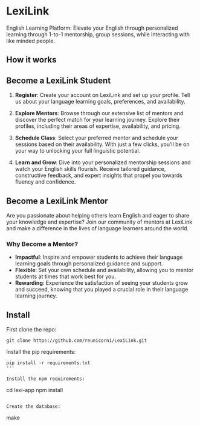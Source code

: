 # LexiLink
English Learning Platform: Elevate your English through personalized learning through 1-to-1 mentorship, group sessions, while interacting with like minded people.

## How it works

## Become a LexiLink Student

1. **Register**: Create your account on LexiLink and set up your profile. Tell us about your language learning goals, preferences, and availability.

2. **Explore Mentors**: Browse through our extensive list of mentors and discover the perfect match for your learning journey. Explore their profiles, including their areas of expertise, availability, and pricing.

3. **Schedule Class**: Select your preferred mentor and schedule your sessions based on their availability. With just a few clicks, you'll be on your way to unlocking your full linguistic potential.

4. **Learn and Grow**: Dive into your personalized mentorship sessions and watch your English skills flourish. Receive tailored guidance, constructive feedback, and expert insights that propel you towards fluency and confidence.

## Become a LexiLink Mentor

Are you passionate about helping others learn English and eager to share your knowledge and expertise? Join our community of mentors at LexiLink and make a difference in the lives of language learners around the world.

### Why Become a Mentor?
- **Impactful**: Inspire and empower students to achieve their language learning goals through personalized guidance and support.
- **Flexible**: Set your own schedule and availability, allowing you to mentor students at times that work best for you.
- **Rewarding**: Experience the satisfaction of seeing your students grow and succeed, knowing that you played a crucial role in their language learning journey.


## Install

First clone the repo:

```
git clone https://github.com/reunicorn1/LexiLink.git
```
Install the pip requirements:

```
pip install -r requirements.txt
'''

Install the npm requirements:

```
cd lexi-app
npm install
```

Create the database:

```
make 

